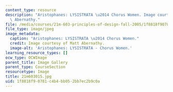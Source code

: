 ```yaml
---
content_type: resource
description: "Aristophanes: LYSISTRATA \u2014 Chorus Women. Image courtesy of Matt\
  \ Abernathy."
file: /media/courses/21m-603-principles-of-design-fall-2005/1f8818f90781c4b4bb052bb7ec2b9c0a_21m603015.jpg
file_type: image/jpeg
image_metadata:
  caption: "Aristophanes: LYSISTRATA \u2014 Chorus Women."
  credit: Image courtesy of Matt Abernathy.
  image-alt: 'Aristophanes: LYSISTRATA - Chorus Women.'
learning_resource_types: []
ocw_type: OCWImage
parent_title: Image Gallery
parent_type: CourseSection
resourcetype: Image
title: 21m603015.jpg
uid: 1f8818f9-0781-c4b4-bb05-2bb7ec2b9c0a
---
```

